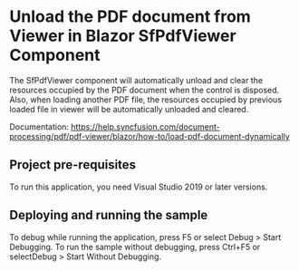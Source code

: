 # Unload the PDF document from Viewer in Blazor SfPdfViewer Component
The SfPdfViewer component will automatically unload and clear the resources occupied by the PDF document when the control is disposed. Also, when loading another PDF file, the resources occupied by previous loaded file in viewer will be automatically unloaded and cleared.

Documentation: https://help.syncfusion.com/document-processing/pdf/pdf-viewer/blazor/how-to/load-pdf-document-dynamically

## Project pre-requisites
To run this application, you need Visual Studio 2019 or later versions.

## Deploying and running the sample
To debug while running the application, press F5 or select Debug > Start Debugging. To run the sample without debugging, press Ctrl+F5 or selectDebug > Start Without Debugging.